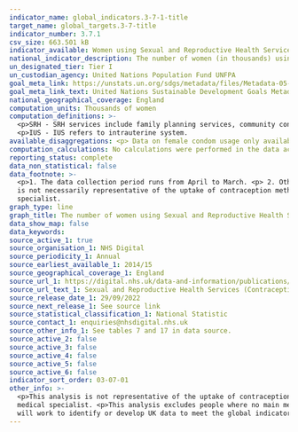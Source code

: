 ```yaml
---
indicator_name: global_indicators.3-7-1-title
target_name: global_targets.3-7-title
indicator_number: 3.7.1
csv_size: 663.501 kB
indicator_available: Women using Sexual and Reproductive Health Services, by main method of contraception, age and local authority
national_indicator_description: The number of women (in thousands) using Sexual and Reproductive Health Services, by main method of contraception, age and local authority
un_designated_tier: Tier I
un_custodian_agency: United Nations Population Fund UNFPA
goal_meta_link: https://unstats.un.org/sdgs/metadata/files/Metadata-05-06-01.pdf
goal_meta_link_text: United Nations Sustainable Development Goals Metadata (PDF 357 KB)
national_geographical_coverage: England
computation_units: Thousands of women
computation_definitions: >-
  <p>SRH - SRH services include family planning services, community contraception clinics, integrated GUM and SRH services and young people’s services e.g. Brook advisory centres. <p>LARC - LARC refers to long acting reversible contraceptives.<p>IUD - IUD refers to intrauterine device.
  <p>IUS - IUS refers to intrauterine system.
available_disaggregations: <p> Data on female condom usage only available 2014/15 through 2017/18. <p> Region and local authority data only available 2019/20 through 2021/22.
computation_calculations: No calculations were performed in the data acquisition of this indicator.
reporting_status: complete
data_non_statistical: false
data_footnote: >-
  <p>1. The data collection period runs from April to March. <p> 2. Other methods include the cap, diaphragm, spermicides (but only when used on their own) and vaginal ring. <p> 3. A person contacting a service multiple times during the year will only be counted once. <p>4. This analysis
  is not necessarily representative of the uptake of contraception methods across the whole population. Contraceptives can be obtained from other sources such as GPs or direct from pharmacies, whilst non-prescription items like condoms can be obtained easily without a visit to a medical
  specialist.
graph_type: line
graph_title: The number of women using Sexual and Reproductive Health Services
data_show_map: false
data_keywords:
source_active_1: true
source_organisation_1: NHS Digital
source_periodicity_1: Annual
source_earliest_available_1: 2014/15
source_geographical_coverage_1: England
source_url_1: https://digital.nhs.uk/data-and-information/publications/statistical/sexual-and-reproductive-health-services
source_url_text_1: Sexual and Reproductive Health Services (Contraception)
source_release_date_1: 29/09/2022
source_next_release_1: See source link
source_statistical_classification_1: National Statistic
source_contact_1: enquiries@nhsdigital.nhs.uk
source_other_info_1: See tables 7 and 17 in data source.
source_active_2: false
source_active_3: false
source_active_4: false
source_active_5: false
source_active_6: false
indicator_sort_order: 03-07-01
other_info: >-
  <p>This analysis is not representative of the uptake of contraception methods across the whole population. Contraceptives can be obtained from other sources such as GPs or direct from pharmacies, whilst non-prescription items like condoms can be obtained easily without a visit to a
  medical specialist. <p>This analysis excludes people where no main method of contraception was recorded during the year. <p>The all ages total includes records where the age was not recorded. This indicator is being used as an approximation of the UN SDG Indicator. Where possible, we
  will work to identify or develop UK data to meet the global indicator specification. This indicator has not been identified in collaboration with topic experts.
---
```

